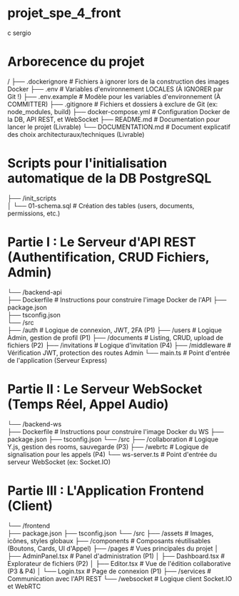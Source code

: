 # projet_spe_4_front

c sergio

# Arborecence du projet

/
├── .dockerignore # Fichiers à ignorer lors de la construction des images Docker
├── .env # Variables d'environnement LOCALES (À IGNORER par Git !)
├── .env.example # Modèle pour les variables d'environnement (À COMMITTER)
├── .gitignore # Fichiers et dossiers à exclure de Git (ex: node_modules, build)
├── docker-compose.yml # Configuration Docker de la DB, API REST, et WebSocket
├── README.md # Documentation pour lancer le projet (Livrable)
└── DOCUMENTATION.md # Document explicatif des choix architecturaux/techniques (Livrable)

# Scripts pour l'initialisation automatique de la DB PostgreSQL

├── /init_scripts  
│ └── 01-schema.sql # Création des tables (users, documents, permissions, etc.)

# Partie I : Le Serveur d'API REST (Authentification, CRUD Fichiers, Admin)

└── /backend-api  
 ├── Dockerfile # Instructions pour construire l'image Docker de l'API
├── package.json  
 ├── tsconfig.json  
 └── /src  
 ├── /auth # Logique de connexion, JWT, 2FA (P1)
├── /users # Logique Admin, gestion de profil (P1)
├── /documents # Listing, CRUD, upload de fichiers (P2)
├── /invitations # Logique d'invitation (P4)
├── /middleware # Vérification JWT, protection des routes Admin
└── main.ts # Point d'entrée de l'application (Serveur Express)

# Partie II : Le Serveur WebSocket (Temps Réel, Appel Audio)

└── /backend-ws  
 ├── Dockerfile # Instructions pour construire l'image Docker du WS
├── package.json
├── tsconfig.json
└── /src
├── /collaboration # Logique Y.js, gestion des rooms, sauvegarde (P3)
├── /webrtc # Logique de signalisation pour les appels (P4)
└── ws-server.ts # Point d'entrée du serveur WebSocket (ex: Socket.IO)

# Partie III : L'Application Frontend (Client)

└── /frontend  
 ├── package.json
├── tsconfig.json
└── /src
├── /assets # Images, icônes, styles globaux
├── /components # Composants réutilisables (Boutons, Cards, UI d'Appel)
├── /pages # Vues principales du projet
│ ├── AdminPanel.tsx # Panel d'administration (P1)
│ ├── Dashboard.tsx # Explorateur de fichiers (P2)
│ ├── Editor.tsx # Vue de l'édition collaborative (P3 & P4)
│ └── Login.tsx # Page de connexion (P1)
├── /services # Communication avec l'API REST
└── /websocket # Logique client Socket.IO et WebRTC
